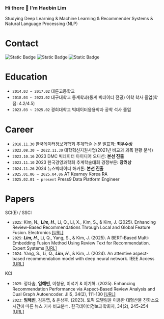 ### Hi there 👋 I'm Haebin Lim

Studying Deep Learning & Machine Learning & Recommender Systems & Natural Language Processing (NLP)

# Contact
<div>
  <img alt="Static Badge" src="https://img.shields.io/badge/Gmail-%23EA4335?style=for-the-badge&logo=gmail&logoColor=white">
  <img alt="Static Badge" src="https://img.shields.io/badge/Instagram-%23E4405F?style=for-the-badge&logo=instagram&logoColor=white">
  <img alt="Static Badge" src="https://img.shields.io/badge/Tistory-%23FF9E0F?style=for-the-badge&logo=tistory&logoColor=white">

  

</div>


# Education
* ```2014.03 ~ 2017.02``` 대륜고등학교
* ```2018.03 ~ 2023.02``` 대구대학교 통계학과(통계 빅데이터 전공) 이학 학사 졸업(학점: 4.2/4.5)
* ```2023.03 ~ 2025.02``` 경희대학교 빅데이터응용학과 공학 석사 졸업

# Career
* ```2018.11.30``` 한국데이터정보과학회 추계학술 논문 발표회: **최우수상**
* ```2022.08.30 ~ 2022.11.30``` 대학혁신지원사업(2021년 비교과 과목 현황 분석)
* ```2023.10.16``` 2023 DMC 빅데이터 아이디어 오디션: **본선 진출**
* ```2023.11.10``` 2023 한국경영과학회 추계학술대회 경쟁부문: **장려상**
* ```2024.11.26``` 2024 뉴스빅데이터 해커톤: **본선 진출**
* ```2025.01.06 ~ 2025.04.06``` AT Kearney Korea RA
* ```2025.02.01 ~ present``` Press9 Data Platform Engineer 
# Papers
SCI(E) / SSCI
* ```2025```: Kim, N., ***Lim, H***., Li, Q., Li, X., Kim, S., & Kim, J. (2025). Enhancing Review-Based Recommendations Through Local and Global Feature Fusion. Electronics [[URL]](https://www.mdpi.com/2079-9292/14/13/2540)
* ```2025```: ***Lim, H***., Li, Q., Yang, S., & Kim, J. (2025). A BERT‐Based Multi‐Embedding Fusion Method Using Review Text for Recommendation. Expert Systems [[URL]](https://onlinelibrary.wiley.com/doi/full/10.1111/exsy.70041)
* ```2024```: Yang, S., Li, Q., ***Lim, H***., & Kim, J. (2024). An attentive aspect-based recommendation model with deep neural network. IEEE Access [[URL]](https://ieeexplore.ieee.org/abstract/document/10379624)

KCI
* ```2025```: 정다솜, **임해빈**, 이청용, 이석기 & 이기혁. (2025).  Enhancing Recommendation Performance via Aspect-Based Review Analysis and Dual Graph Autoencoder. JIIS, 34(2), 111-130 [[URL]](https://www.dbpia.co.kr/journal/articleDetail?nodeId=NODE12268117)
* ```2023```: **임해빈**, 김동엽, & 윤상후. (2023). 토픽 모델링을 이용한 대형산불 진화소요시간에 따른 뉴스 기사 비교분석. 한국데이터정보과학회지, 34(2), 245-254 [[URL]](https://www.dbpia.co.kr/Journal/articleDetail?nodeId=NODE11231996)





